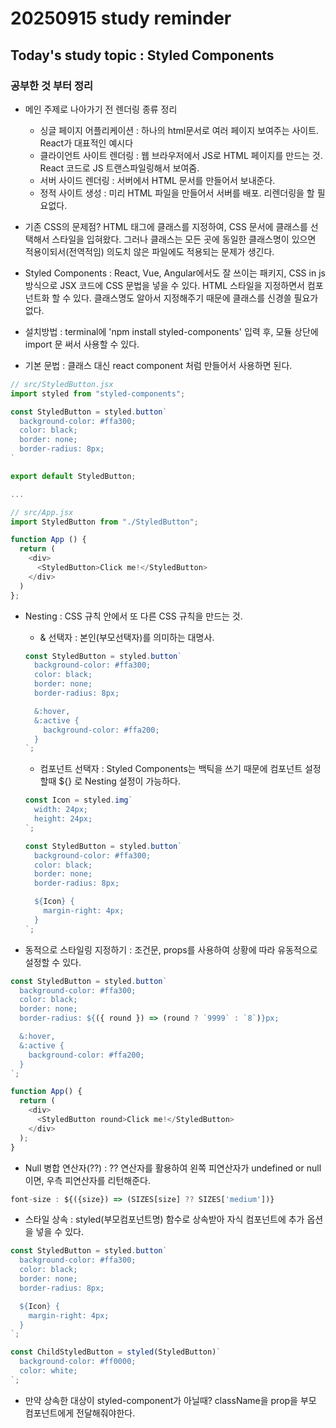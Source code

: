 # 20250915 study reminder

## Today's study topic : Styled Components

### 공부한 것 부터 정리

- 메인 주제로 나아가기 전 렌더링 종류 정리

  - 싱글 페이지 어플리케이션 : 하나의 html문서로 여러 페이지 보여주는 사이트. React가 대표적인 예시다
  - 클라이언트 사이트 렌더링 : 웹 브라우저에서 JS로 HTML 페이지를 만드는 것. React 코드로 JS 트랜스파일링해서 보여줌.
  - 서버 사이드 렌더링 : 서버에서 HTML 문서를 만들어서 보내준다.
  - 정적 사이트 생성 : 미리 HTML 파일을 만들어서 서버를 배포. 리렌더링을 할 필요없다.

- 기존 CSS의 문제점? HTML 태그에 클래스를 지정하여, CSS 문서에 클래스를 선택해서 스타일을 입혀왔다. 그러나 클래스는 모든 곳에 동일한 클래스명이 있으면 적용이되서(전역적임) 의도치 않은 파일에도 적용되는 문제가 생긴다.

- Styled Components : React, Vue, Angular에서도 잘 쓰이는 패키지, CSS in js 방식으로 JSX 코드에 CSS 문법을 넣을 수 있다. HTML 스타일을 지정하면서 컴포넌트화 할 수 있다. 클래스명도 알아서 지정해주기 때문에 클래스를 신경쓸 필요가 없다.
- 설치방법 : terminal에 'npm install styled-components' 입력 후, 모듈 상단에 import 문 써서 사용할 수 있다.
- 기본 문법 : 클래스 대신 react component 처럼 만들어서 사용하면 된다.

```js
// src/StyledButton.jsx
import styled from "styled-components";

const StyledButton = styled.button`
  background-color: #ffa300;
  color: black;
  border: none;
  border-radius: 8px;
`

export default StyledButton;

...

// src/App.jsx
import StyledButton from "./StyledButton";

function App () {
  return (
    <div>
      <StyledButton>Click me!</StyledButton>
    </div>
  )
};
```

- Nesting : CSS 규칙 안에서 또 다른 CSS 규칙을 만드는 것.

  - & 선택자 : 본인(부모선택자)를 의미하는 대명사.

  ```js
  const StyledButton = styled.button`
    background-color: #ffa300;
    color: black;
    border: none;
    border-radius: 8px;

    &:hover,
    &:active {
      background-color: #ffa200;
    }
  `;
  ```

  - 컴포넌트 선택자 : Styled Components는 백틱을 쓰기 때문에 컴포넌트 설정할때 ${} 로 Nesting 설정이 가능하다.

  ```js
  const Icon = styled.img`
    width: 24px;
    height: 24px;
  `;

  const StyledButton = styled.button`
    background-color: #ffa300;
    color: black;
    border: none;
    border-radius: 8px;

    ${Icon} {
      margin-right: 4px;
    }
  `;
  ```

- 동적으로 스타일링 지정하기 : 조건문, props를 사용하여 상황에 따라 유동적으로 설정할 수 있다.

```js
const StyledButton = styled.button`
  background-color: #ffa300;
  color: black;
  border: none;
  border-radius: ${({ round }) => (round ? `9999` : `8`)}px;

  &:hover,
  &:active {
    background-color: #ffa200;
  }
`;

function App() {
  return (
    <div>
      <StyledButton round>Click me!</StyledButton>
    </div>
  );
}
```

- Null 병합 연산자(??) : ?? 연산자를 활용하여 왼쪽 피연산자가 undefined or null이면, 우측 피연산자를 리턴해준다.

```js
font-size : ${({size}) => (SIZES[size] ?? SIZES['medium'])}
```

- 스타일 상속 : styled(부모컴포넌트명) 함수로 상속받아 자식 컴포넌트에 추가 옵션을 넣을 수 있다.

```js
const StyledButton = styled.button`
  background-color: #ffa300;
  color: black;
  border: none;
  border-radius: 8px;

  ${Icon} {
    margin-right: 4px;
  }
`;

const ChildStyledButton = styled(StyledButton)`
  background-color: #ff0000;
  color: white;
`;
```

- 만약 상속한 대상이 styled-component가 아닐때? className을 prop을 부모 컴포넌트에게 전달해줘야한다.
